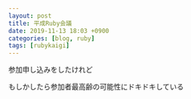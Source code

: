 ```yaml
---
layout: post
title: 平成Ruby会議
date: 2019-11-13 18:03 +0900
categories: [blog, ruby]
tags: [rubykaigi]
---
```


参加申し込みをしたけれど

もしかしたら参加者最高齢の可能性にドキドキしている

